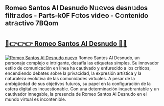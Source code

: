 ## Romeo Santos Al Desnudo N𝚞𝚎vos desn𝚞dos filtr𝚊dos - Parts-k0F F𝚘tos vid𝚎o - C𝚘ntenido atr𝚊ctivo 7BQom

# <h2><a href="http://mb9ufos.tromn.icu/?c=Romeo+Santos+Al+Desnudo">🔗👉👉👉 Romeo Santos Al Desnudo 🔗🔗</a></h2>

[![Romeo Santos Al Desnudo nuevo](https://i.imgur.com/pEAQMta.gif)](http://mb9ufos.tromn.icu/?c=Romeo+Santos+Al+Desnudo)
Romeo Santos Al Desnudo, un personaje complejo e intrigante, desafía las etiquetas simples. Su innovador estilo de comunicación en línea ha cautivado y enfurecido a los críticos, encendiendo debates sobre la privacidad, la expresión artística y la naturaleza evolutiva de las comunidades virtuales. A pesar de la ambigüedad de sus objetivos futuros, su papel en la configuración de la esfera digital es incuestionable. Con una determinación inquebrantable y un cautivador innegable, la presencia de Romeo Santos Al Desnudo en el mundo virtual es incontenible.
